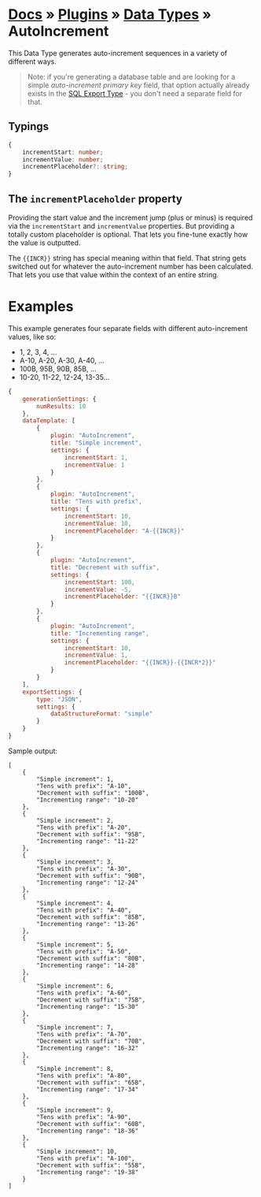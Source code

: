# [Docs](../../../../../docs/README.md) &raquo; [Plugins](../../README.md) &raquo; [Data Types](../README.md) &raquo; AutoIncrement

This Data Type generates auto-increment sequences in a variety of different ways.

> Note: if you're generating a database table and are looking for a simple _auto-increment primary key_ field, that option
> actually already exists in the [SQL Export Type](../../exportTypes/SQL/README.md) - you don't need a separate field for
> that.

## Typings

```typescript
{
    incrementStart: number;
    incrementValue: number;
    incrementPlaceholder?: string;
}

```

## The `incrementPlaceholder` property

Providing the start value and the increment jump (plus or minus) is required via the `incrementStart` and `incrementValue`
properties. But providing a totally custom placeholder is optional. That lets you fine-tune exactly how the value is
outputted.

The `{{INCR}}` string has special meaning within that field. That string gets switched out for whatever the auto-increment
number has been calculated. That lets you use that value within the context of an entire string.

# Examples

This example generates four separate fields with different auto-increment values, like so:

- 1, 2, 3, 4, ...
- A-10, A-20, A-30, A-40, ...
- 100B, 95B, 90B, 85B, ...
- 10-20, 11-22, 12-24, 13-35...

```javascript
{
    generationSettings: {
        numResults: 10
    },
    dataTemplate: [
        {
            plugin: "AutoIncrement",
            title: "Simple increment",
            settings: {
                incrementStart: 1,
                incrementValue: 1
            }
        },
        {
            plugin: "AutoIncrement",
            title: "Tens with prefix",
            settings: {
                incrementStart: 10,
                incrementValue: 10,
                incrementPlaceholder: "A-{{INCR}}"
            }
        },
        {
            plugin: "AutoIncrement",
            title: "Decrement with suffix",
            settings: {
                incrementStart: 100,
                incrementValue: -5,
                incrementPlaceholder: "{{INCR}}B"
            }
        },
        {
            plugin: "AutoIncrement",
            title: "Incrementing range",
            settings: {
                incrementStart: 10,
                incrementValue: 1,
                incrementPlaceholder: "{{INCR}}-{{INCR*2}}"
            }
        }
    ],
    exportSettings: {
        type: "JSON",
        settings: {
            dataStructureFormat: "simple"
        }
    }
}
```

Sample output:

```
[
    {
        "Simple increment": 1,
        "Tens with prefix": "A-10",
        "Decrement with suffix": "100B",
        "Incrementing range": "10-20"
    },
    {
        "Simple increment": 2,
        "Tens with prefix": "A-20",
        "Decrement with suffix": "95B",
        "Incrementing range": "11-22"
    },
    {
        "Simple increment": 3,
        "Tens with prefix": "A-30",
        "Decrement with suffix": "90B",
        "Incrementing range": "12-24"
    },
    {
        "Simple increment": 4,
        "Tens with prefix": "A-40",
        "Decrement with suffix": "85B",
        "Incrementing range": "13-26"
    },
    {
        "Simple increment": 5,
        "Tens with prefix": "A-50",
        "Decrement with suffix": "80B",
        "Incrementing range": "14-28"
    },
    {
        "Simple increment": 6,
        "Tens with prefix": "A-60",
        "Decrement with suffix": "75B",
        "Incrementing range": "15-30"
    },
    {
        "Simple increment": 7,
        "Tens with prefix": "A-70",
        "Decrement with suffix": "70B",
        "Incrementing range": "16-32"
    },
    {
        "Simple increment": 8,
        "Tens with prefix": "A-80",
        "Decrement with suffix": "65B",
        "Incrementing range": "17-34"
    },
    {
        "Simple increment": 9,
        "Tens with prefix": "A-90",
        "Decrement with suffix": "60B",
        "Incrementing range": "18-36"
    },
    {
        "Simple increment": 10,
        "Tens with prefix": "A-100",
        "Decrement with suffix": "55B",
        "Incrementing range": "19-38"
    }
]
```
